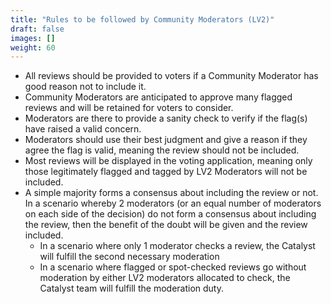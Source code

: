 ```yaml
---
title: "Rules to be followed by Community Moderators (LV2)"
draft: false
images: []
weight: 60
---
```


- All reviews should be provided to voters if a Community Moderator has good reason not to include it.
- Community Moderators are anticipated to approve many flagged reviews and will be retained for voters to consider.
- Moderators are there to provide a sanity check to verify if the flag(s) have raised a valid concern.
- Moderators should use their best judgment and give a reason if they agree the flag is valid, meaning the review should not be included.
- Most reviews will be displayed in the voting application, meaning only those legitimately flagged and tagged by LV2 Moderators will not be included.
- A simple majority forms a consensus about including the review or not. In a scenario whereby 2 moderators (or an equal number of moderators on each side of the decision) do not form a consensus about including the review, then the benefit of the doubt will be given and the review included.
  - In a scenario where only 1 moderator checks a review, the Catalyst will fulfill the second necessary moderation
  - In a scenario where flagged or spot-checked reviews go without moderation by either LV2 moderators allocated to check, the Catalyst team will fulfill the moderation duty.